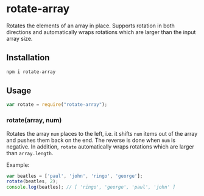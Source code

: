 # rotate-array

Rotates the elements of an array in place. Supports rotation in both directions and automatically wraps rotations which are larger than the input array size.

## Installation

```bash
npm i rotate-array
```

## Usage

```javascript
var rotate = require("rotate-array");
```

### rotate(array, num)

Rotates the array `num` places to the left, i.e. it shifts `num` items out of the array and pushes them back on the end. The reverse is done when `num` is negative. In addition, `rotate` automatically wraps rotations which are larger than `array.length`.

Example:

```javascript
var beatles = ['paul', 'john', 'ringo', 'george'];
rotate(beatles, 2);
console.log(beatles); // [ 'ringo', 'george', 'paul', 'john' ]
```
